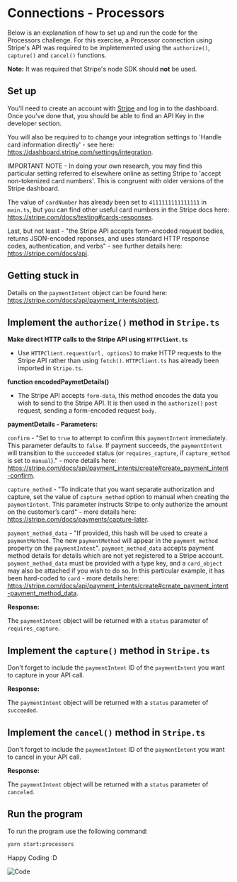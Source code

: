 # Connections - Processors

Below is an explanation of how to set up and run the code for the Processors challenge. For this exercise, a Processor connection using Stripe's API was required to be impletemented using the `authorize()`, `capture()` and `cancel()` functions.

**Note:** It was required that Stripe's node SDK should **not** be used.

## Set up

You'll need to create an account with [Stripe](https://dashboard.stripe.com/login) and log in to the dashboard. Once you've done that, you should be able to find an API Key in the developer section.

You will also be required to to change your integration settings to 'Handle card information directly' - see here: https://dashboard.stripe.com/settings/integration.

IMPORTANT NOTE - In doing your own research, you may find this particular setting referred to elsewhere online as setting Stripe to 'accept non-tokenized card numbers'. This is congruent with older versions of the Stripe dashboard.

The value of `cardNumber` has already been set to `4111111111111111` in `main.ts`, but you can find other useful card numbers in the Stripe docs here: https://stripe.com/docs/testing#cards-responses.

Last, but not least - "the Stripe API accepts form-encoded request bodies, returns JSON-encoded reponses, and uses standard HTTP response codes, authentication, and verbs" - see further details here: https://stripe.com/docs/api.

## Getting stuck in

Details on the `paymentIntent` object can be found here: https://stripe.com/docs/api/payment_intents/object.

## Implement the `authorize()` method in `Stripe.ts`

**Make direct HTTP calls to the Stripe API using `HTTPClient.ts`**

- Use `HTTPClient.request(url, options)` to make HTTP requests to the Stripe API rather than using `fetch()`. `HTTPClient.ts` has already been imported in `Stripe.ts`.

**function encodedPaymetDetails()**

 - The Stripe API accepts `form-data`, this method encodes the data you wish to send to the Stripe API. It is then used in the `authorize()` `post` request, sending a form-encoded request `body`. 

**paymentDetails - Parameters:** 
<br/>

`confirm` - "Set to `true` to attempt to confirm this `paymentIntent` immediately. This parameter defaults to `false`. If payment succeeds, the `paymentIntent` will transition to the `succeeded` status (or `requires_capture`, if `capture_method` is set to `manual`)." - more details here: https://stripe.com/docs/api/payment_intents/create#create_payment_intent-confirm.

`capture_method` - "To indicate that you want separate authorization and capture, set the value of `capture_method` option to manual when creating the `paymentIntent`. This parameter instructs Stripe to only authorize the amount on the customer’s card" - more details here: https://stripe.com/docs/payments/capture-later.

`payment_method_data` - "If provided, this hash will be used to create a `paymentMethod`. The new `paymentMethod` will appear in the `payment_method` property on the `paymentIntent`". `payment_method_data` accepts payment method details for details which are not yet registered to a Stripe account. `payment_method_data` must be provided with a type key, and a `card_object` may also be attached if you wish to do so. In this particular example, it has been hard-coded to `card` - more details here: https://stripe.com/docs/api/payment_intents/create#create_payment_intent-payment_method_data.

**Response:**
<br/>

The `paymentIntent` object will be returned with a `status` parameter of `requires_capture`.

## Implement the `capture()` method in `Stripe.ts`

Don't forget to include the `paymentIntent` ID of the `paymentIntent` you want to capture in your API call. 

**Response:**
<br/>

The `paymentIntent` object will be returned with a `status` parameter of `succeeded`.

## Implement the `cancel()` method in `Stripe.ts`

Don't forget to include the `paymentIntent` ID of the `paymentIntent` you want to cancel in your API call. 

**Response:**
<br/>

The `paymentIntent` object will be returned with a `status` parameter of `canceled`.

## Run the program

To run the program use the following command:

```bash
yarn start:processors
```

Happy Coding :D

![Code](https://media.tenor.com/images/8460465dd4597849c320adfe461e91e3/tenor.gif)
